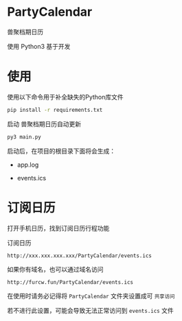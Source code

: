 # PartyCalendar

兽聚档期日历

使用 Python3 基于开发

# 使用

使用以下命令用于补全缺失的Python库文件

```sh
pip install -r requirements.txt
```

启动 兽聚档期日历自动更新

```sh
py3 main.py
```

启动后，在项目的根目录下面将会生成：

* app.log

- events.ics


# 订阅日历

打开手机日历，找到订阅日历行程功能

订阅日历

```text
http://xxx.xxx.xxx.xxx/PartyCalendar/events.ics
```

如果你有域名，也可以通过域名访问

```text
http://furcw.fun/PartyCalendar/events.ics
```

在使用时请务必记得将 `PartyCalendar` 文件夹设置成可 `共享访问`

若不进行此设置，可能会导致无法正常访问到 `events.ics` 文件
